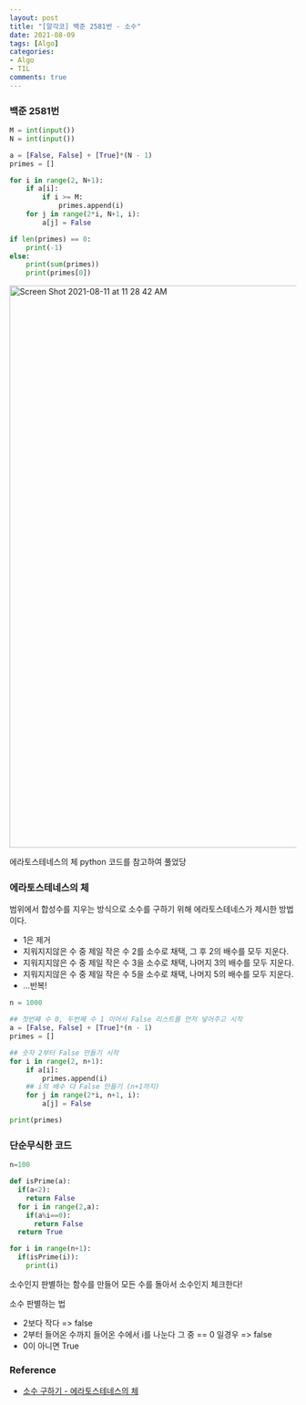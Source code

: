 ```yaml
---
layout: post
title: "[알각코] 백준 2581번 - 소수"
date: 2021-08-09
tags: [Algo]
categories:
- Algo
- TIL
comments: true
---
```


### 백준 2581번

```python
M = int(input())
N = int(input())

a = [False, False] + [True]*(N - 1)
primes = []

for i in range(2, N+1):
    if a[i]:
        if i >= M:
            primes.append(i)
    for j in range(2*i, N+1, i):
        a[j] = False

if len(primes) == 0:
    print(-1)
else:
    print(sum(primes))
    print(primes[0])
```

<img width="986" alt="Screen Shot 2021-08-11 at 11 28 42 AM" src="https://user-images.githubusercontent.com/39291812/128960381-808fc8af-1628-4c92-adf7-3653529d4ab8.png">


에라토스테네스의 체 python 코드를 참고하여 풀었당

### 에라토스테네스의 체

범위에서 합성수를 지우는 방식으로 소수를 구하기 위해 에라토스테네스가 제시한 방법이다.

* 1은 제거
* 지워지지않은 수 중 제일 작은 수 2를 소수로 채택, 그 후 2의 배수를 모두 지운다.
* 지워지지않은 수 중 제일 작은 수 3을 소수로 채택, 나머지 3의 배수를 모두 지운다.
* 지워지지않은 수 중 제일 작은 수 5을 소수로 채택, 나머지 5의 배수를 모두 지운다.
* ...반복!

```python
n = 1000

## 첫번째 수 0, 두번째 수 1 이어서 False 리스트를 먼저 넣어주고 시작
a = [False, False] + [True]*(n - 1)
primes = []

## 숫자 2부터 False 만들기 시작
for i in range(2, n+1):
    if a[i]:
        primes.append(i)
    ## i의 배수 다 False 만들기 (n+1까지)
    for j in range(2*i, n+1, i):
        a[j] = False

print(primes)
```

### 단순무식한 코드

```python
n=100

def isPrime(a):
  if(a<2):
    return False
  for i in range(2,a):
    if(a%i==0):
      return False
  return True

for i in range(n+1):
  if(isPrime(i)):
    print(i)
```

소수인지 판별하는 함수를 만들어 모든 수를 돌아서 소수인지 체크한다!

소수 판별하는 법

* 2보다 작다 => false
* 2부터 들어온 수까지 들어온 수에서 i를 나눈다 그 중 == 0 일경우 => false
* 0이 아니면 True


### Reference

* [소수 구하기 - 에라토스테네스의 체](https://wikidocs.net/21638)